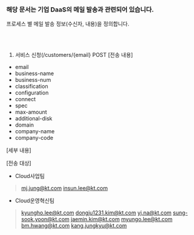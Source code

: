 ### 해당 문서는 기업 DaaS의 메일 발송과 관련되어 있습니다.

프로세스 별 메일 발송 정보(수신자, 내용)을 정의합니다.

<br>
<br>

1. 서비스 신청(/customers/{email} POST
[전송 내용]
- email
- business-name
- business-num
- classification
- configuration
- connect
- spec
- max-amount
- additional-disk
- domain
- company-name
- company-code

[세부 내용]


[전송 대상]
- Cloud사업팀
 > mj.jung@kt.com
 > insun.lee@kt.com

- Cloud운영혁신팀
 > kyungho.lee@kt.com
 > dongju1231.kim@kt.com
 > yj.na@kt.com
 > sung-sook.yoon@kt.com
 > jaemin.kim@kt.com
 > myungo.lee@kt.com
 > bm.hwang@kt.com
 > kang.jungkyu@kt.com
